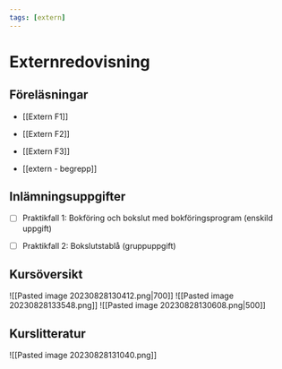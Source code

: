 ```yaml
---
tags: [extern]
---
```

# Externredovisning

## Föreläsningar
- [[Extern F1]]
- [[Extern F2]]
- [[Extern F3]]


- [[extern - begrepp]]

## Inlämningsuppgifter
- [ ] Praktikfall 1: Bokföring och bokslut med bokföringsprogram (enskild uppgift)
- [ ] Praktikfall 2: Bokslutstablå (gruppuppgift)



## Kursöversikt
![[Pasted image 20230828130412.png|700]]
![[Pasted image 20230828133548.png]]
![[Pasted image 20230828130608.png|500]]



## Kurslitteratur
![[Pasted image 20230828131040.png]]

